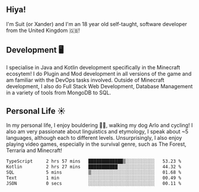## Hiya! 
I'm Suit (or Xander) and I'm an 18 year old self-taught, software developer from the United Kingdom 🇬🇧!

Development 🖥️
---
I specialise in Java and Kotlin development specifically in the Minecraft ecosytem! 
I do Plugin and Mod development in all versions of the game and am familiar with the DevOps tasks involved.
Outside of Minecraft development, I also do Full Stack Web Development, Database Management in a variety of tools from MongoDB to SQL.

Personal Life ☀️
---
In my personal life, I enjoy bouldering 🧗‍♂️, walking my dog Arlo and cycling! I also am very passionate about linguistics and etymology, I speak about ~5 languages, although each to different levels. 
Unsurprisingly, I also enjoy playing video games, especially in the survival genre, such as The Forest, Terraria and Minecraft!
<!--START_SECTION:waka-->

```txt
TypeScript     2 hrs 57 mins   █████████████▒░░░░░░░░░░░   53.23 %
Kotlin         2 hrs 27 mins   ███████████░░░░░░░░░░░░░░   44.32 %
SQL            5 mins          ▒░░░░░░░░░░░░░░░░░░░░░░░░   01.68 %
Text           1 min           ░░░░░░░░░░░░░░░░░░░░░░░░░   00.49 %
JSON           0 secs          ░░░░░░░░░░░░░░░░░░░░░░░░░   00.11 %
```

<!--END_SECTION:waka-->
